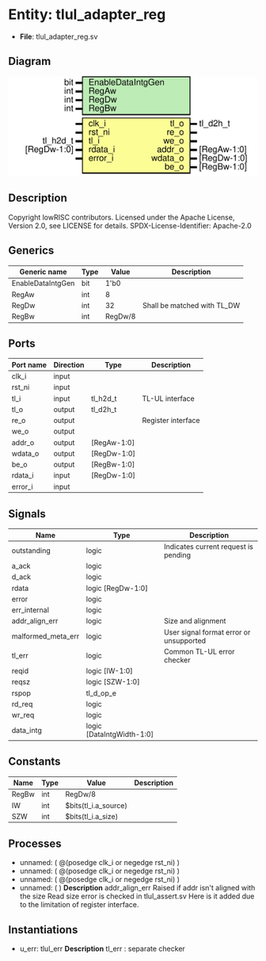 # Entity: tlul_adapter_reg

- **File**: tlul_adapter_reg.sv
## Diagram

![Diagram](tlul_adapter_reg.svg "Diagram")
## Description

Copyright lowRISC contributors.
 Licensed under the Apache License, Version 2.0, see LICENSE for details.
 SPDX-License-Identifier: Apache-2.0
 
## Generics

| Generic name      | Type | Value   | Description                 |
| ----------------- | ---- | ------- | --------------------------- |
| EnableDataIntgGen | bit  | 1'b0    |                             |
| RegAw             | int  | 8       |                             |
| RegDw             | int  | 32      | Shall be matched with TL_DW |
| RegBw             | int  | RegDw/8 |                             |
## Ports

| Port name | Direction | Type        | Description        |
| --------- | --------- | ----------- | ------------------ |
| clk_i     | input     |             |                    |
| rst_ni    | input     |             |                    |
| tl_i      | input     | tl_h2d_t    | TL-UL interface    |
| tl_o      | output    | tl_d2h_t    |                    |
| re_o      | output    |             | Register interface |
| we_o      | output    |             |                    |
| addr_o    | output    | [RegAw-1:0] |                    |
| wdata_o   | output    | [RegDw-1:0] |                    |
| be_o      | output    | [RegBw-1:0] |                    |
| rdata_i   | input     | [RegDw-1:0] |                    |
| error_i   | input     |             |                    |
## Signals

| Name               | Type                      | Description                             |
| ------------------ | ------------------------- | --------------------------------------- |
| outstanding        | logic                     | Indicates current request is pending    |
| a_ack              | logic                     |                                         |
| d_ack              | logic                     |                                         |
| rdata              | logic [RegDw-1:0]         |                                         |
| error              | logic                     |                                         |
| err_internal       | logic                     |                                         |
| addr_align_err     | logic                     | Size and alignment                      |
| malformed_meta_err | logic                     | User signal format error or unsupported |
| tl_err             | logic                     | Common TL-UL error checker              |
| reqid              | logic [IW-1:0]            |                                         |
| reqsz              | logic [SZW-1:0]           |                                         |
| rspop              | tl_d_op_e                 |                                         |
| rd_req             | logic                     |                                         |
| wr_req             | logic                     |                                         |
| data_intg          | logic [DataIntgWidth-1:0] |                                         |
## Constants

| Name  | Type | Value                | Description |
| ----- | ---- | -------------------- | ----------- |
| RegBw | int  | RegDw/8              |             |
| IW    | int  | $bits(tl_i.a_source) |             |
| SZW   | int  | $bits(tl_i.a_size)   |             |
## Processes
- unnamed: ( @(posedge clk_i or negedge rst_ni) )
- unnamed: ( @(posedge clk_i or negedge rst_ni) )
- unnamed: ( @(posedge clk_i or negedge rst_ni) )
- unnamed: (  )
**Description**
addr_align_err
Raised if addr isn't aligned with the size
Read size error is checked in tlul_assert.sv
Here is it added due to the limitation of register interface.

## Instantiations

- u_err: tlul_err
**Description**
tl_err : separate checker

